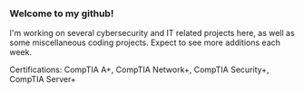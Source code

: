 ### Welcome to my github!

I'm working on several cybersecurity and IT related projects here, as well as some miscellaneous coding projects. Expect to see more additions each week. 

Certifications:  CompTIA A+, CompTIA Network+, CompTIA Security+, CompTIA Server+

